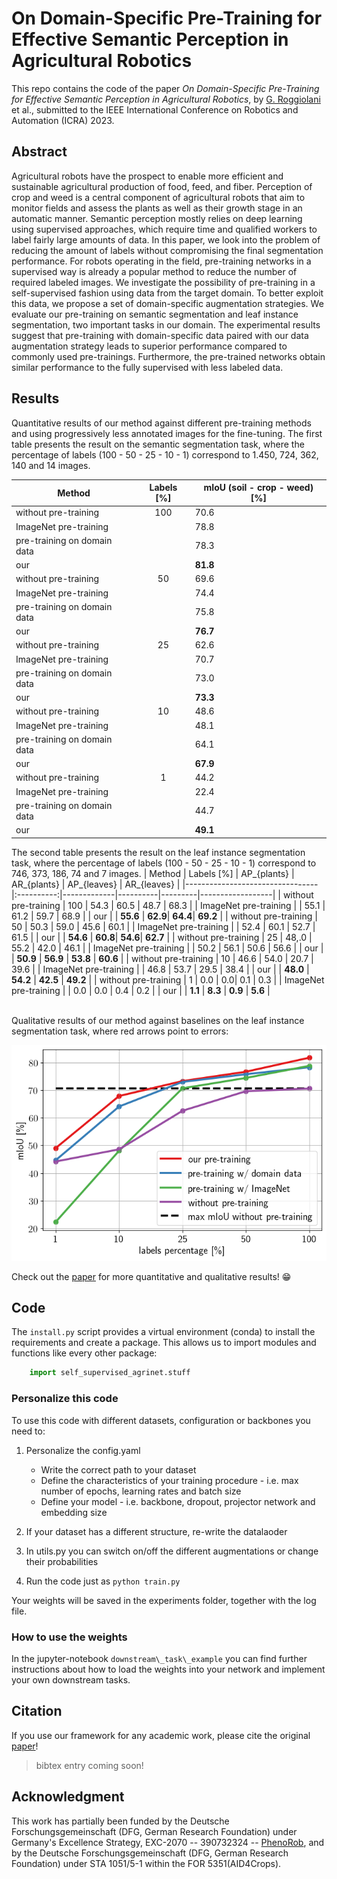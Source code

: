 # On Domain-Specific Pre-Training for Effective Semantic Perception in Agricultural Robotics

This repo contains the code of the paper *On Domain-Specific Pre-Training for Effective Semantic Perception in Agricultural Robotics*, by [G. Roggiolani](https://github.com/theroggio) et al., submitted to the IEEE International Conference on Robotics and Automation (ICRA) 2023.

## Abstract 

Agricultural robots have the prospect to enable more efficient and sustainable agricultural production of food, feed, and fiber. Perception of crop and weed is a central component of agricultural robots that aim to monitor fields and assess the plants as well as their growth stage in an automatic manner. Semantic perception mostly relies on deep learning using supervised approaches, which require time and qualified workers to label fairly large amounts of data. In this paper, we look into the problem of reducing the amount of labels without compromising the final segmentation performance. For robots operating in the field, pre-training networks in a supervised way is already a popular method to reduce the number of required labeled images. We investigate the possibility of pre-training in a self-supervised fashion using data from the target domain. To better exploit this data, we propose a set of domain-specific augmentation strategies. We evaluate our pre-training on semantic segmentation and leaf instance segmentation, two important tasks in our domain. The experimental results suggest that pre-training with domain-specific data paired with our data augmentation strategy leads to superior performance compared to commonly used pre-trainings. Furthermore, the pre-trained networks obtain similar performance to the fully supervised with less labeled data.

## Results
Quantitative results of our method against different pre-training methods and using progressively less annotated images for the fine-tuning. The first table presents the result on the semantic segmentation task, where the percentage of labels (100 - 50 - 25 - 10 - 1) correspond to 1.450, 724, 362, 140 and 14 images.  

| Method                          | Labels [%] | mIoU (soil - crop - weed) [%] |
|---------------------------------|:----------:|-------------------------------|
| without pre-training            | 100        | 70.6                        |
| ImageNet pre-training           |            | 78.8                   |
| pre-training on domain data     |            | 78.3                   |
| our                             |            | **81.8**                   |
| without pre-training            | 50        | 69.6                        |
| ImageNet pre-training           |            | 74.4                   |
| pre-training on domain data     |            | 75.8                   |
| our                             |            | **76.7**                   |
| without pre-training            | 25        | 62.6                        |
| ImageNet pre-training           |            | 70.7                   |
| pre-training on domain data     |            | 73.0                   |
| our                             |            | **73.3**                   |
| without pre-training            | 10        | 48.6                        |
| ImageNet pre-training           |            | 48.1                   |
| pre-training on domain data     |            | 64.1                   |
| our                             |            | **67.9**                   |
| without pre-training            | 1        | 44.2                        |
| ImageNet pre-training           |            | 22.4                   |
| pre-training on domain data     |            | 44.7                   |
| our                             |            | **49.1**                   |

The second table presents the result on the leaf instance segmentation task, where the percentage of labels (100 - 50 - 25 - 10 - 1) correspond to 746, 373, 186, 74 and 7 images. 
| Method                          | Labels [%] | AP\_{plants} | AR\_{plants} | AP\_{leaves} | AR\_{leaves} | 
|---------------------------------|:----------:|-------------|----------|---------|------------------|
| without pre-training            | 100        | 54.3 | 60.5 | 48.7 | 68.3           |
| ImageNet pre-training           |            | 55.1 | 61.2 | 59.7 | 68.9                   |
| our                             |            | **55.6** | **62.9**| **64.4**| **69.2**   |
| without pre-training            | 50        | 50.3 | 59.0 | 45.6 | 60.1                        |
| ImageNet pre-training           |            | 52.4 | 60.1 | 52.7 | 61.5 |
| our                             |            | **54.6** | **60.8**| **54.6**| **62.7**                   |
| without pre-training            | 25        | 48,.0 | 55.2 | 42.0 | 46.1                        |
| ImageNet pre-training           |            | 50.2 | 56.1 | 50.6 | 56.6                   |
| our                             |            | **50.9** | **56.9** | **53.8** | **60.6**                   |
| without pre-training            | 10        | 46.6 | 54.0 | 20.7 | 39.6                        |
| ImageNet pre-training           |            | 46.8 | 53.7 | 29.5 | 38.4                   |
| our                             |            | **48.0** | **54.2** | **42.5** | **49.2**                   |
| without pre-training            | 1        | 0.0 | 0.0| 0.1 | 0.3                        |
| ImageNet pre-training           |            | 0.0 | 0.0 | 0.4 | 0.2                   |
| our                             |            | **1.1** | **8.3** | **0.9** | **5.6**                  |


<br/>
Qualitative results of our method against baselines on the leaf instance segmentation task, where red arrows point to errors:

![results](pics/results.png)

Check out the [paper]() for more quantitative and qualitative results! :grin:


## Code
The `install.py` script provides a virtual environment (conda) to install the requirements and create a package. This allows us to import modules and functions like every other package:

``` py
    import self_supervised_agrinet.stuff
```

### Personalize this code
To use this code with different datasets, configuration or backbones you need to:

1. Personalize the config.yaml
    * Write the correct path to your dataset
    * Define the characteristics of your training procedure - i.e. max number of epochs, learning rates and batch size
    * Define your model - i.e. backbone, dropout, projector network and embedding size

2. If your dataset has a different structure, re-write the datalaoder

3. In utils.py you can switch on/off the different augmentations or change their probabilities

4. Run the code just as ```python train.py```

Your weights will be saved in the experiments folder, together with the log file.

### How to use the weights
In the jupyter-notebook `downstream\_task\_example` you can find further instructions about how to load the weights into your network and implement your own downstream tasks.

## Citation
If you use our framework for any academic work, please cite the original [paper]()!

> bibtex entry coming soon!

## Acknowledgment
This work has partially been funded by the Deutsche Forschungsgemeinschaft (DFG, German Research Foundation) under Germany's Excellence Strategy, EXC-2070 -- 390732324 -- [PhenoRob](https://www.phenorob.de/), and by the Deutsche Forschungsgemeinschaft (DFG, German Research Foundation) under STA 1051/5-1 within the FOR 5351(AID4Crops).

